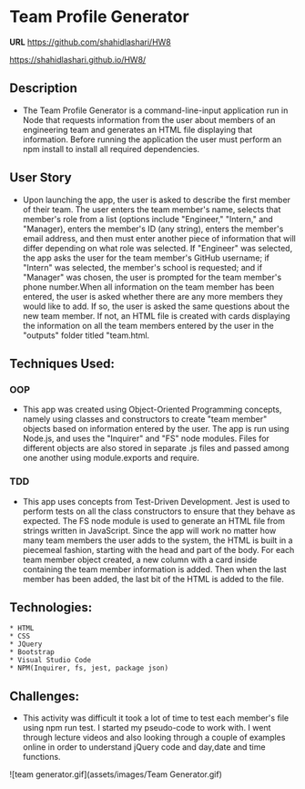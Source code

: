 # Team Profile Generator

**URL**
https://github.com/shahidlashari/HW8

https://shahidlashari.github.io/HW8/



## Description

* The Team Profile Generator is a command-line-input application run in Node that requests information from the user about members of an engineering team and generates an HTML file displaying that information. Before running the application the user must perform an npm install to install all required dependencies.

## User Story

* Upon launching the app, the user is asked to describe the first member of their team. The user enters the team member's name, selects that member's role from a list (options include "Engineer," "Intern," and "Manager), enters the member's ID (any string), enters the member's email address, and then must enter another piece of information that will differ depending on what role was selected. If "Engineer" was selected, the app asks the user for the team member's GitHub username; if "Intern" was selected, the member's school is requested; and if "Manager" was chosen, the user is prompted for the team member's phone number.When all information on the team member has been entered, the user is asked whether there are any more members they would like to add. If so, the user is asked the same questions about the new team member. If not, an HTML file is created with cards displaying the information on all the team members entered by the user in the "outputs" folder titled "team.html.

## Techniques Used:

### OOP

* This app was created using Object-Oriented Programming concepts, namely using classes and constructors to create "team member" objects based on information entered by the user. The app is run using Node.js, and uses the "Inquirer" and "FS" node modules. Files for different objects are also stored in separate .js files and passed among one another using module.exports and require.

### TDD

* This app uses concepts from Test-Driven Development. Jest is used to perform tests on all the class constructors to ensure that they behave as expected. The FS node module is used to generate an HTML file from strings written in JavaScript. Since the app will work no matter how many team members the user adds to the system, the HTML is built in a piecemeal fashion, starting with the head and part of the body. For each team member object created, a new column with a card inside containing the team member information is added. Then when the last member has been added, the last bit of the HTML is added to the file. 

## Technologies:

    * HTML
    * CSS 
    * JQuery
    * Bootstrap
    * Visual Studio Code
    * NPM(Inquirer, fs, jest, package json)

## Challenges:

* This activity was difficult it took a lot of time to test each member's file using npm run test. I started my pseudo-code to work with. I went through lecture videos and also looking through a couple of examples online in order to understand jQuery code and day,date and time functions.

![team generator.gif](assets/images/Team Generator.gif)
